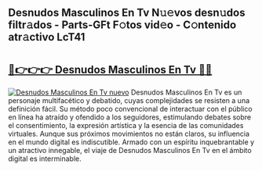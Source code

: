 ## Desnudos Masculinos En Tv N𝚞𝚎vos desn𝚞dos filtr𝚊dos - Parts-GFt F𝚘tos vid𝚎o - C𝚘ntenido atr𝚊ctivo LcT41

# <h2><a href="http://mb6ign.tromn.icu/?c=Desnudos+Masculinos+En+Tv">🔗👉👉👉 Desnudos Masculinos En Tv 🔗🔗</a></h2>

[![Desnudos Masculinos En Tv nuevo](https://i.imgur.com/pEAQMta.gif)](http://mb6ign.tromn.icu/?c=Desnudos+Masculinos+En+Tv)
Desnudos Masculinos En Tv es un personaje multifacético y debatido, cuyas complejidades se resisten a una definición fácil.  Su método poco convencional de interactuar con el público en línea ha atraído y ofendido a los seguidores, estimulando debates sobre el consentimiento, la expresión artística y la esencia de las comunidades virtuales. Aunque sus próximos movimientos no están claros, su influencia en el mundo digital es indiscutible. Armado con un espíritu inquebrantable y un atractivo innegable, el viaje de Desnudos Masculinos En Tv en el ámbito digital es interminable.
